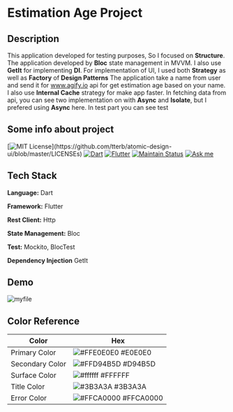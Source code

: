 # Estimation Age Project
## Description

This application developed for testing purposes, So I focused on **Structure**. The application
developed by **Bloc** state management in MVVM. I also use **GetIt** for implementing **DI**.
For implementation of UI, I used both **Strategy** as well as **Factory** of **Design Patterns**
The application take a name from user and send it for www.agify.io api for get estimation age based on your name.
I also use  **Internal Cache** strategy for make app faster. 
In fetching data from api, you can see two implementation on with  **Async** and **Isolate**, but I prefered using **Async** here.
In test part you can see test
 
## Some info about project


[![MIT License](https://img.shields.io/apm/l/atomic-design-ui.svg?)](https://github.com/tterb/atomic-design-ui/blob/master/LICENSEs)
[![Dart](https://img.shields.io/badge/Dart-0175C2?style=for-the-badge&logo=dart&logoColor=white)](https://dart.dev/)
[![Flutter](https://img.shields.io/badge/Flutter-02569B?style=for-the-badge&logo=flutter&logoColor=white)](https://flutter.dev/)
[![Maintain Status](https://img.shields.io/badge/Maintained%3F-yes-green.svg)]()
[![Ask me](https://img.shields.io/badge/Ask%20me-anything-1abc9c.svg)](https://alirezat66.github.io/)



## Tech Stack

**Language:** Dart

**Framework:** Flutter

**Rest Client:** Http

**State Management:** Bloc

**Test:** Mockito, BlocTest

**Dependency Injection** GetIt


## Demo

![myfile](https://github.com/alirezat66/age_estimator/assets/screen_record.gif)

## Color Reference

| Color          | Hex                                                                |
| -------------- | ------------------------------------------------------------------ |
| Primary Color  | ![#FFE0E0E0](https://via.placeholder.com/10/E0E0E0?text=+) #E0E0E0 |
| Secondary Color | ![#FFD94B5D](https://via.placeholder.com/10/D94B5D?text=+) #D94B5D   |
| Surface Color  | ![#ffffff](https://via.placeholder.com/10/ffffff?text=+) #FFFFFF   |
| Title Color    | ![#3B3A3A](https://via.placeholder.com/10/3B3A3A?text=+) #3B3A3A   |
| Error Color    | ![#FFCA0000](https://via.placeholder.com/10/CA0000?text=+) #FFCA0000 |